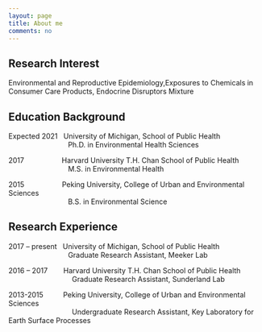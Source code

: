 ```yaml
---
layout: page
title: About me
comments: no
---
```


<!--we are changing here into About me-->

Research Interest
-----------------

Environmental and Reproductive Epidemiology,Exposures to Chemicals in Consumer Care Products, Endocrine Disruptors Mixture


Education Background
--------------------

Expected 2021   University of Michigan, School of Public Health<br/>
                                Ph.D. in Environmental Health Sciences 
                
2017                     Harvard University T.H. Chan School of Public Health<br/>
                                  M.S. in Environmental Health
                          
2015                     Peking University, College of Urban and Environmental Sciences<br/>
                                  B.S. in Environmental Science


Research Experience
-----------------------
2017 – present     University of Michigan, School of Public Health<br/>
                                 Graduate Research Assistant, Meeker Lab 
                
2016 – 2017        Harvard University T.H. Chan School of Public Health<br/>
                                  Graduate Research Assistant, Sunderland Lab
                          
2013-2015           Peking University, College of Urban and Environmental Sciences<br/>
                                   Undergraduate Research Assistant, Key Laboratory for Earth Surface Processes
  





